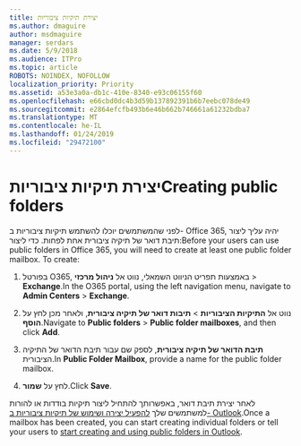 ```yaml
---
title: יצירת תיקיות ציבוריות
ms.author: dmaguire
author: msdmaguire
manager: serdars
ms.date: 5/9/2018
ms.audience: ITPro
ms.topic: article
ROBOTS: NOINDEX, NOFOLLOW
localization_priority: Priority
ms.assetid: a53e3a0a-db1c-410e-8340-e93c06155f60
ms.openlocfilehash: e66cbd0dc4b3d59b137892391b6b7eebc078de49
ms.sourcegitcommit: e2864efcfb493b6e46b662b746661a61232bdba7
ms.translationtype: MT
ms.contentlocale: he-IL
ms.lasthandoff: 01/24/2019
ms.locfileid: "29472100"
---
```

# <a name="creating-public-folders"></a><span data-ttu-id="67de9-102">יצירת תיקיות ציבוריות</span><span class="sxs-lookup"><span data-stu-id="67de9-102">Creating public folders</span></span>

<span data-ttu-id="67de9-p101">לפני שהמשתמשים יוכלו להשתמש תיקיות ציבוריות ב- Office 365, יהיה עליך ליצור תיבת דואר של תיקיה ציבורית אחת לפחות. כדי ליצור:</span><span class="sxs-lookup"><span data-stu-id="67de9-p101">Before your users can use public folders in Office 365, you will need to create at least one public folder mailbox. To create:</span></span>
  
1. <span data-ttu-id="67de9-105">בפורטל O365, באמצעות תפריט הניווט השמאלי, נווט אל **ניהול מרכזי** \> **Exchange**.</span><span class="sxs-lookup"><span data-stu-id="67de9-105">In the O365 portal, using the left navigation menu, navigate to **Admin Centers** \> **Exchange**.</span></span>
    
2. <span data-ttu-id="67de9-106">נווט אל **התיקיות הציבוריות** \> **תיבות דואר של תיקיה ציבורית**, ולאחר מכן לחץ על **הוסף**.</span><span class="sxs-lookup"><span data-stu-id="67de9-106">Navigate to **Public folders** \> **Public folder mailboxes**, and then click **Add**.</span></span>
    
3. <span data-ttu-id="67de9-107">**תיבת הדואר של תיקיה ציבורית**, לספק שם עבור תיבת הדואר של התיקיה הציבורית.</span><span class="sxs-lookup"><span data-stu-id="67de9-107">In **Public Folder Mailbox**, provide a name for the public folder mailbox.</span></span>
    
4. <span data-ttu-id="67de9-108">לחץ על **שמור**.</span><span class="sxs-lookup"><span data-stu-id="67de9-108">Click **Save**.</span></span>
    
<span data-ttu-id="67de9-109">לאחר יצירת תיבת דואר, באפשרותך להתחיל ליצור תיקיות בודדות או להורות למשתמשים שלך [להפעיל יצירה ושימוש של תיקיות ציבוריות ב- Outlook](https://support.office.com/article/Create-and-share-a-public-folder-in-Outlook-a2835011-d524-4a5c-a207-05c159bb2a97).</span><span class="sxs-lookup"><span data-stu-id="67de9-109">Once a mailbox has been created, you can start creating individual folders or tell your users to [start creating and using public folders in Outlook](https://support.office.com/article/Create-and-share-a-public-folder-in-Outlook-a2835011-d524-4a5c-a207-05c159bb2a97).</span></span>
  

